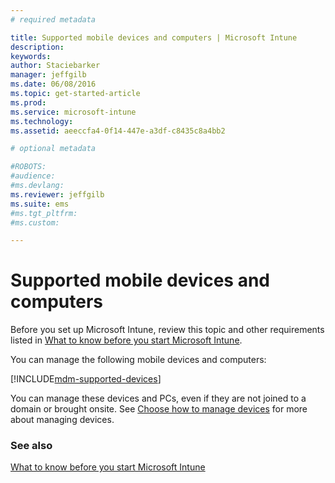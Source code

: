 ```yaml
---
# required metadata

title: Supported mobile devices and computers | Microsoft Intune
description:
keywords:
author: Staciebarker
manager: jeffgilb
ms.date: 06/08/2016
ms.topic: get-started-article
ms.prod:
ms.service: microsoft-intune
ms.technology:
ms.assetid: aeeccfa4-0f14-447e-a3df-c8435c8a4bb2

# optional metadata

#ROBOTS:
#audience:
#ms.devlang:
ms.reviewer: jeffgilb
ms.suite: ems
#ms.tgt_pltfrm:
#ms.custom:

---
```


# Supported mobile devices and computers

Before you set up Microsoft Intune, review this topic and other requirements listed in [What to know before you start Microsoft Intune](what-to-know-before-you-start-microsoft-intune.md). 

You can manage the following mobile devices and computers:

[!INCLUDE[mdm-supported-devices](../includes/mdm-supported-devices.md)] 

You can manage these devices and PCs, even if they are not joined to a domain or brought onsite. See [Choose how to manage devices](/Intune/Deploy-use/choose-how-to-manage-devices) for more about managing devices.


### See also
[What to know before you start Microsoft Intune](what-to-know-before-you-start-microsoft-intune.md)